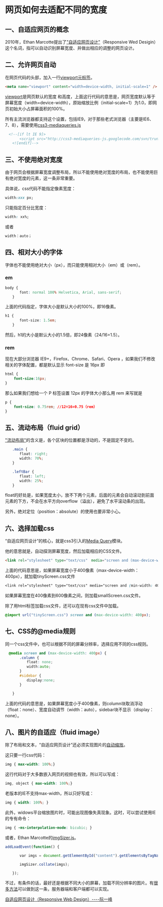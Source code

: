 # 网页如何去适配不同的宽度

## 一、自适应网页的概念

2010年，Ethan Marcotte提出了["自适应网页设计"](http://www.alistapart.com/articles/responsive-web-design/)（Responsive Wed Desigin）这个名词，指可以自动识别屏幕宽度、并做出相应的调整的网页设计。

## 二、允许网页自动

在网页代码的头部，加入一行[viewport元标签](https://developer.mozilla.org/en/mobile/viewport_meta_tag)。

```html
<meta name="viewport" content="width=device-width, initial-scale=1" />
```

[viewport](https://developer.apple.com/library/ios/#DOCUMENTATION/AppleApplications/Reference/SafariWebContent/UsingtheViewport/UsingtheViewport.html)是网页默认的宽度 和高度，上面这行代码的意思是，网页宽度默认等于屏幕宽度（width=device-width），原始缩放比例（initial-scale=1）为1.0，即网页初始大小占屏幕面积的100%。

所有主流浏览器都支持这个设置，包括IE9，对于那些老式浏览器（主要是IE6、7、8），需要使用[css3-mediaqueries.js](http://code.google.com/p/css3-mediaqueries-js/)

```html
　<!--[if lt IE 9]>
　　　　<script src="http://css3-mediaqueries-js.googlecode.com/svn/trunk/css3-mediaqueries.js"></script>
　　<![endif]-->
```

## 三、不使用绝对宽度

由于网页会根据屏幕宽度调整布局，所以不能使用绝对宽度的布局，也不能使用巨有绝对宽度的元素，这一条非常重要。

具体说，css代码不能指定像素宽度：

```css
width:xxx px;
```

只能指定百分比宽度：

```css
width: xx%;
```

或者

```css
width：auto；
```

## **四、相对大小的字体**

字体也不能使用绝对大小（px），而只能使用相对大小（em）或（rem）。

### em

```css
body {
　　　　font: normal 100% Helvetica, Arial, sans-serif;
　　}
```

上面的代码指定，字体大小是默认大小的100%，即16像素。

```css
h1 {
　　　　font-size: 1.5em; 
　　}
```

然后，h1的大小是默认大小的1.5倍，即24像素（24/16=1.5）。

### rem

现在大部分浏览器 IE9+，Firefox、Chrome、Safari、Opera ，如果我们不修改相关的字体配置，都是默认显示 font-size 是 16px 即

```css
html {
    font-size:16px;
}
```

那么如果我们想给一个 P 标签设置 12px 的字体大小那么用 rem 来写就是

```css
p {
    font-size: 0.75rem; //12÷16=0.75（rem）
}
```

## 五、流动布局（fluid grid）

["流动布局"](http://www.alistapart.com/articles/fluidgrids/)的含义是，各个区块的位置都是浮动的，不是固定不变的。

```css
　　.main {
　　　　float: right;
　　　　width: 70%; 
　　}

　　.leftBar {
　　　　float: left;
　　　　width: 25%;
　　}
```

float的好处是，如果宽度太小，放不下两个元素，后面的元素会自动滚动到前面元素的下方，不会在水平方向overflow（溢出），避免了水平滚动条的出现。

另外，绝对定位（position：absolute）的使用也要非常小心。

## 六、选择加载css

“自适应网页设计”的核心，就是css3引入的[Media Query](http://www.w3.org/TR/CSS21/media.html)模块。

他的意思就是，自动探测屏幕宽度，然后加载相应的CSS文件。

```html
<link rel="stylesheet" type="text/css"　media="screen and (max-device-width: 400px)" href="tinyScreen.css" />
```

上面的代码意思是，如果屏幕宽度小于400像素（max-device-width：400px），就加载tinyScreen.css文件

```css
<link rel="stylesheet" type="text/css" media="screen and (min-width: 400px) and (max-device-width: 600px)" href="smallScreen.css" />
```

如果屏幕宽度在400像素到600像素之间，则加载smallScreen.css文件。

除了用html标签加载css文件，还可以在现有css文件中加载。

```css
@import url("tinyScreen.css") screen and (max-device-width: 400px);
```

## **七、CSS的@media规则**

同一个css文件中，也可以根据不同的屏幕分辨率，选择应用不同的css规则。

```css
　@media screen and (max-device-width: 400px) {
　　　　.column {
　　　　　　float: none;
　　　　　　width:auto;
　　　　}
　　　　#sidebar {
　　　　　　display:none;
　　　　}

　　}
```

上面的代码的意思是，如果屏幕宽度小于400像素，则column块取消浮动（float：none）、宽度自动调节（width：auto），sidebar块不显示（display：none）。

## 八、图片的自适应（fluid image）

除了布局和文本，“自适应网页设计”还必须实现图片的[自动缩放](http://unstoppablerobotninja.com/entry/fluid-images)。

这只要一行css代码：

```css
img { max-width: 100%;}
```

这行代码对于大多数嵌入网页的视频也有效，所以可以写成：

```css
img, object { max-width: 100%;}
```

老版本的IE不支持max-width，所以只好写成：

```css
img { width: 100%; }
```

此外，widows平台缩放图片时，可能出现图像失真现象。这时，可以尝试使用IE的专有命令：

```css
img { -ms-interpolation-mode: bicubic; }
```

或者，Ethan Marcotte的[imgSizer.js](http://unstoppablerobotninja.com/demos/resize/imgSizer.js)。

```javascript
addLoadEvent(function() {

　　　　var imgs = document.getElementById("content").getElementsByTagName("img");

　　　　imgSizer.collate(imgs);

　　});
```

不过，有条件的话，最好还是根据不同大小的屏幕，加载不同分辨率的图片。有[很多方法](http://blog.cloudfour.com/responsive-imgs-part-2/)可以做到这一条，服务器端和客户端都可以实现。

[自适应网页设计（Responsive Web Design）----阮一峰](http://www.ruanyifeng.com/blog/2012/05/responsive_web_design.html)

